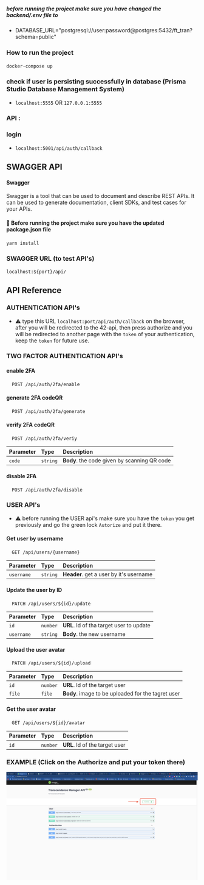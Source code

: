 
##### before running the project make sure you have changed the backend/.env file to
- DATABASE_URL="postgresql://user:password@postgres:5432/ft_tran?schema=public" 

### How to run the project 
`docker-compose up`

### check if user is persisting successfully in database (Prisma Studio Database Management System)
- `localhost:5555` OR `127.0.0.1:5555`

### API :
### login
- `localhost:5001/api/auth/callback`

## SWAGGER API

#### Swagger
Swagger is a tool that can be used to document and describe REST APIs. It can be used to generate documentation, client SDKs, and test cases for your APIs.

#### :stop_sign: Before running the project make sure you have the updated package.json file 
    yarn install

### SWAGGER URL (to test API's)
    localhost:${port}/api/ 

## API Reference

### AUTHENTICATION API's
* :warning: type this URL `localhost:port/api/auth/callback` on the browser, after you will be redirected to the 42-api, then press authorize and you will be redirected to another page with the ``token`` of your authentication, keep the ``token`` for future use.

### TWO FACTOR AUTHENTICATION API's

#### enable 2FA
```http
  POST /api/auth/2fa/enable
```

#### generate 2FA codeQR
```http
  POST /api/auth/2fa/generate
```

#### verify 2FA codeQR
```http
  POST /api/auth/2fa/veriy
```

| Parameter | Type     | Description                |
| :-------- | :------- | :------------------------- |
| `code` | `string` | **Body**. the code given by scanning QR code |


#### disable 2FA
```http
  POST /api/auth/2fa/disable
```

### USER API's

* :warning: before running the USER api's make sure you have the `token` you get previously and go the green lock `Autorize` and put it there.

#### Get user by username

```http
  GET /api/users/{username}
```

| Parameter | Type     | Description                |
| :-------- | :------- | :------------------------- |
| `username` | `string` | **Header**. get a user by it's username |

#### Update the user by ID

```http
  PATCH /api/users/${id}/update
```

| Parameter | Type     | Description                       |
| :-------- | :------- | :-------------------------------- |
| `id`      | `number` | **URL**. Id of tha target user to update |
| `username`      | `string` | **Body**. the new username |


#### Upload the user avatar
```http
  PATCH /api/users/${id}/upload
```

| Parameter | Type     | Description                       |
| :-------- | :------- | :-------------------------------- |
| `id`      | `number` | **URL**. Id of the target user|
| `file`      | `file` | **Body**. image to be uploaded for the tagret user |

#### Get the user avatar
```http
  GET /api/users/${id}/avatar
```

| Parameter | Type     | Description                       |
| :-------- | :------- | :-------------------------------- |
| `id`      | `number` | **URL**.  Id of the target user|


### EXAMPLE (Click on the Authorize and put your token there)
<p><img align="center" src="https://raw.githubusercontent.com/Maiichi/ft_transcendence/develop/images/Swager_example.png" alt="swagger" /></p>
